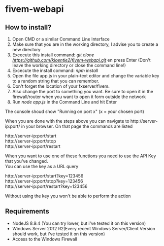 # fivem-webapi

## How to install?

1. Open CMD or a similar Command Line Interface
2. Make sure that you are in the working directory, I advise you to create a new directory
3. Excecute this install command: *git clone https://github.com/kloentje2/fivem-webapi.git* en press Enter
(Don't leave the working directory or close the command line!)
4. Excecute the install command: *npm install*
5. Open the file app.js in your plain-text editor and change the variable key to a random string that you can remember.
6. Don't forget the location of your fxserver/fivem.
6. Also change the port to something you want. Be sure to open it in the firewall/router when you want to open it form outside the network
7. Run *node app.js* in the Command Line and hit Enter

The console shoud show "Running on port x" (x = your chosen port)
  
When you are done with the steps above you can navigate to http://server-ip:port/ in your browser. On that page the commands are listed 

http://server-ip:port/start<br>
http://server-ip:port/stop<br>
http://server-ip:port/restart<br>

When you want to use one of these functions you need to use the API Key that you've changed.<br>
You can use the key as a URL query 

http://server-ip:port/start?key=123456<br>
http://server-ip:port/stop?key=123456<br>
http://server-ip:port/restart?key=123456<br>

Without using the key you won't be able to perform the action

## Requirements

- NodeJS 8.9.4 (You can try lower, but i've tested it on this version)
- Windows Server 2012 R2(Every recent Windows Server/Client Version should work, but i've tested it on this version)
- Access to the Windows Firewall
